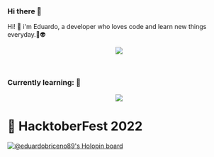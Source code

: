 ### Hi there 👋

<!--
**EduardoBriceno89/EduardoBriceno89** is a ✨ _special_ ✨ repository because its `README.md` (this file) appears on your GitHub profile. -->

Hi! 👋 i'm Eduardo, a developer who loves code and learn new things everyday.👾👽

<p align="center">
  <a href="https://skillicons.dev">
    <img src="https://skillicons.dev/icons?i=html,css,js,ts,python,ruby,rails,angular,react,tailwind,git,linux" />
  </a>
</p>
</br>

### Currently learning: 🧠
<p align="center">
  <a href="https://skillicons.dev">
    <img src="https://skillicons.dev/icons?i=dotnet,laravel" />
  </a>
</p>

# :jack_o_lantern: HacktoberFest 2022

[![@eduardobriceno89's Holopin board](https://holopin.me/eduardobriceno89)](https://holopin.io/@eduardobriceno89)
